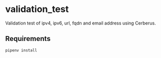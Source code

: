 # validation_test

Validation test of ipv4, ipv6, url, fqdn and email address using Cerberus.

## Requirements

`pipenv install`
